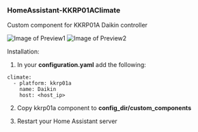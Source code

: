 ### HomeAssistant-KKRP01AClimate
Custom component for KKRP01A Daikin controller

![Image of Preview1](https://github.com/mobicek/HomeAssistant-KKRP01AClimate/images/preview1.png)
![Image of Preview2](https://github.com/mobicek/HomeAssistant-KKRP01AClimate/images/preview2.png)

Installation:

1. In your **configuration.yaml** add the following:

```
climate:
  - platform: kkrp01a
    name: Daikin
    host: <host_ip>
```    

2. Copy kkrp01a component to **config_dir/custom_components**   

3. Restart your Home Assistant server
